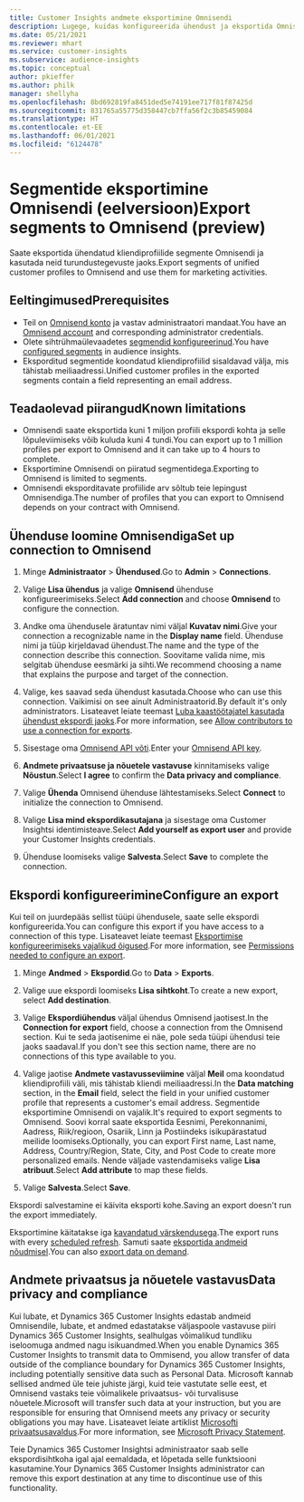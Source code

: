 ```yaml
---
title: Customer Insights andmete eksportimine Omnisendi
description: Lugege, kuidas konfigureerida ühendust ja eksportida Omnisendi.
ms.date: 05/21/2021
ms.reviewer: mhart
ms.service: customer-insights
ms.subservice: audience-insights
ms.topic: conceptual
author: pkieffer
ms.author: philk
manager: shellyha
ms.openlocfilehash: 8bd692819fa8451ded5e74191ee717f81f87425d
ms.sourcegitcommit: 831765a55775d358447cb7ffa56f2c3b85459084
ms.translationtype: HT
ms.contentlocale: et-EE
ms.lasthandoff: 06/01/2021
ms.locfileid: "6124478"
---
```

# <a name="export-segments-to-omnisend-preview"></a><span data-ttu-id="959cd-103">Segmentide eksportimine Omnisendi (eelversioon)</span><span class="sxs-lookup"><span data-stu-id="959cd-103">Export segments to Omnisend (preview)</span></span>

<span data-ttu-id="959cd-104">Saate eksportida ühendatud kliendiprofiilide segmente Omnisendi ja kasutada neid turundustegevuste jaoks.</span><span class="sxs-lookup"><span data-stu-id="959cd-104">Export segments of unified customer profiles to Omnisend and use them for marketing activities.</span></span>

## <a name="prerequisites"></a><span data-ttu-id="959cd-105">Eeltingimused</span><span class="sxs-lookup"><span data-stu-id="959cd-105">Prerequisites</span></span>

-   <span data-ttu-id="959cd-106">Teil on [Omnisend konto](https://www.omnisend.com/) ja vastav administraatori mandaat.</span><span class="sxs-lookup"><span data-stu-id="959cd-106">You have an [Omnisend account](https://www.omnisend.com/) and corresponding administrator credentials.</span></span>
-   <span data-ttu-id="959cd-107">Olete sihtrühmaülevaadetes [segmendid konfigureerinud](segments.md).</span><span class="sxs-lookup"><span data-stu-id="959cd-107">You have [configured segments](segments.md) in audience insights.</span></span>
-   <span data-ttu-id="959cd-108">Eksporditud segmentide koondatud kliendiprofiilid sisaldavad välja, mis tähistab meiliaadressi.</span><span class="sxs-lookup"><span data-stu-id="959cd-108">Unified customer profiles in the exported segments contain a field representing an email address.</span></span>

## <a name="known-limitations"></a><span data-ttu-id="959cd-109">Teadaolevad piirangud</span><span class="sxs-lookup"><span data-stu-id="959cd-109">Known limitations</span></span>

- <span data-ttu-id="959cd-110">Omnisendi saate eksportida kuni 1 miljon profiili ekspordi kohta ja selle lõpuleviimiseks võib kuluda kuni 4 tundi.</span><span class="sxs-lookup"><span data-stu-id="959cd-110">You can export up to 1 million profiles per export to Omnisend and it can take up to 4 hours to complete.</span></span>
- <span data-ttu-id="959cd-111">Eksportimine Omnisendi on piiratud segmentidega.</span><span class="sxs-lookup"><span data-stu-id="959cd-111">Exporting to Omnisend is limited to segments.</span></span>
- <span data-ttu-id="959cd-112">Omnisendi eksporditavate profiilide arv sõltub teie lepingust Omnisendiga.</span><span class="sxs-lookup"><span data-stu-id="959cd-112">The number of profiles that you can export to Omnisend depends on your contract with Omnisend.</span></span>

## <a name="set-up-connection-to-omnisend"></a><span data-ttu-id="959cd-113">Ühenduse loomine Omnisendiga</span><span class="sxs-lookup"><span data-stu-id="959cd-113">Set up connection to Omnisend</span></span>

1. <span data-ttu-id="959cd-114">Minge **Administraator** > **Ühendused**.</span><span class="sxs-lookup"><span data-stu-id="959cd-114">Go to **Admin** > **Connections**.</span></span>

1. <span data-ttu-id="959cd-115">Valige **Lisa ühendus** ja valige **Omnisend** ühenduse konfigureerimiseks.</span><span class="sxs-lookup"><span data-stu-id="959cd-115">Select **Add connection** and choose **Omnisend** to configure the connection.</span></span>

1. <span data-ttu-id="959cd-116">Andke oma ühendusele äratuntav nimi väljal **Kuvatav nimi**.</span><span class="sxs-lookup"><span data-stu-id="959cd-116">Give your connection a recognizable name in the **Display name** field.</span></span> <span data-ttu-id="959cd-117">Ühenduse nimi ja tüüp kirjeldavad ühendust.</span><span class="sxs-lookup"><span data-stu-id="959cd-117">The name and the type of the connection describe this connection.</span></span> <span data-ttu-id="959cd-118">Soovitame valida nime, mis selgitab ühenduse eesmärki ja sihti.</span><span class="sxs-lookup"><span data-stu-id="959cd-118">We recommend choosing a name that explains the purpose and target of the connection.</span></span>

1. <span data-ttu-id="959cd-119">Valige, kes saavad seda ühendust kasutada.</span><span class="sxs-lookup"><span data-stu-id="959cd-119">Choose who can use this connection.</span></span> <span data-ttu-id="959cd-120">Vaikimisi on see ainult Administraatorid.</span><span class="sxs-lookup"><span data-stu-id="959cd-120">By default it's only administrators.</span></span> <span data-ttu-id="959cd-121">Lisateavet leiate teemast [Luba kaastöötajatel kasutada ühendust ekspordi jaoks](connections.md#allow-contributors-to-use-a-connection-for-exports).</span><span class="sxs-lookup"><span data-stu-id="959cd-121">For more information, see [Allow contributors to use a connection for exports](connections.md#allow-contributors-to-use-a-connection-for-exports).</span></span>

1. <span data-ttu-id="959cd-122">Sisestage oma [Omnisend API võti](https://support.omnisend.com/en/articles/1061890-generating-api-key).</span><span class="sxs-lookup"><span data-stu-id="959cd-122">Enter your [Omnisend API key](https://support.omnisend.com/en/articles/1061890-generating-api-key).</span></span>

1. <span data-ttu-id="959cd-123">**Andmete privaatsuse ja nõuetele vastavuse** kinnitamiseks valige **Nõustun**.</span><span class="sxs-lookup"><span data-stu-id="959cd-123">Select **I agree** to confirm the **Data privacy and compliance**.</span></span>

1. <span data-ttu-id="959cd-124">Valige **Ühenda** Omnisend ühenduse lähtestamiseks.</span><span class="sxs-lookup"><span data-stu-id="959cd-124">Select **Connect** to initialize the connection to Omnisend.</span></span>

1. <span data-ttu-id="959cd-125">Valige **Lisa mind ekspordikasutajana** ja sisestage oma Customer Insightsi identimisteave.</span><span class="sxs-lookup"><span data-stu-id="959cd-125">Select **Add yourself as export user** and provide your Customer Insights credentials.</span></span>

1. <span data-ttu-id="959cd-126">Ühenduse loomiseks valige **Salvesta**.</span><span class="sxs-lookup"><span data-stu-id="959cd-126">Select **Save** to complete the connection.</span></span>

## <a name="configure-an-export"></a><span data-ttu-id="959cd-127">Ekspordi konfigureerimine</span><span class="sxs-lookup"><span data-stu-id="959cd-127">Configure an export</span></span>

<span data-ttu-id="959cd-128">Kui teil on juurdepääs sellist tüüpi ühendusele, saate selle ekspordi konfigureerida.</span><span class="sxs-lookup"><span data-stu-id="959cd-128">You can configure this export if you have access to a connection of this type.</span></span> <span data-ttu-id="959cd-129">Lisateavet leiate teemast [Eksportimise konfigureerimiseks vajalikud õigused](export-destinations.md#set-up-a-new-export).</span><span class="sxs-lookup"><span data-stu-id="959cd-129">For more information, see [Permissions needed to configure an export](export-destinations.md#set-up-a-new-export).</span></span>

1. <span data-ttu-id="959cd-130">Minge **Andmed** > **Ekspordid**.</span><span class="sxs-lookup"><span data-stu-id="959cd-130">Go to **Data** > **Exports**.</span></span>

1. <span data-ttu-id="959cd-131">Valige uue ekspordi loomiseks **Lisa sihtkoht**.</span><span class="sxs-lookup"><span data-stu-id="959cd-131">To create a new export, select **Add destination**.</span></span>

1. <span data-ttu-id="959cd-132">Valige **Ekspordiühendus** väljal ühendus Omnisend jaotisest.</span><span class="sxs-lookup"><span data-stu-id="959cd-132">In the **Connection for export** field, choose a connection from the Omnisend section.</span></span> <span data-ttu-id="959cd-133">Kui te seda jaotisenime ei näe, pole seda tüüpi ühendusi teie jaoks saadaval.</span><span class="sxs-lookup"><span data-stu-id="959cd-133">If you don't see this section name, there are no connections of this type available to you.</span></span>

1. <span data-ttu-id="959cd-134">Valige jaotise **Andmete vastavusseviimine** väljal **Meil** oma koondatud kliendiprofiili väli, mis tähistab kliendi meiliaadressi.</span><span class="sxs-lookup"><span data-stu-id="959cd-134">In the **Data matching** section, in the **Email** field, select the field in your unified customer profile that represents a customer's email address.</span></span> <span data-ttu-id="959cd-135">Segmentide eksportimine Omnisendi on vajalik.</span><span class="sxs-lookup"><span data-stu-id="959cd-135">It's required to export segments to Omnisend.</span></span> <span data-ttu-id="959cd-136">Soovi korral saate eksportida Eesnimi, Perekonnanimi, Aadress, Riik/regioon, Osariik, Linn ja Postiindeks isikupärastatud meilide loomiseks.</span><span class="sxs-lookup"><span data-stu-id="959cd-136">Optionally, you can export First name, Last name, Address, Country/Region, State, City, and Post Code to create more personalized emails.</span></span> <span data-ttu-id="959cd-137">Nende väljade vastendamiseks valige **Lisa atribuut**.</span><span class="sxs-lookup"><span data-stu-id="959cd-137">Select **Add attribute** to map these fields.</span></span>

1. <span data-ttu-id="959cd-138">Valige **Salvesta**.</span><span class="sxs-lookup"><span data-stu-id="959cd-138">Select **Save**.</span></span>

<span data-ttu-id="959cd-139">Ekspordi salvestamine ei käivita eksporti kohe.</span><span class="sxs-lookup"><span data-stu-id="959cd-139">Saving an export doesn't run the export immediately.</span></span>

<span data-ttu-id="959cd-140">Eksportimine käitatakse iga [kavandatud värskendusega](system.md#schedule-tab).</span><span class="sxs-lookup"><span data-stu-id="959cd-140">The export runs with every [scheduled refresh](system.md#schedule-tab).</span></span> <span data-ttu-id="959cd-141">Samuti saate [eksportida andmeid nõudmisel](export-destinations.md#run-exports-on-demand).</span><span class="sxs-lookup"><span data-stu-id="959cd-141">You can also [export data on demand](export-destinations.md#run-exports-on-demand).</span></span> 


## <a name="data-privacy-and-compliance"></a><span data-ttu-id="959cd-142">Andmete privaatsus ja nõuetele vastavus</span><span class="sxs-lookup"><span data-stu-id="959cd-142">Data privacy and compliance</span></span>

<span data-ttu-id="959cd-143">Kui lubate, et Dynamics 365 Customer Insights edastab andmeid Omnisendile, lubate, et andmed edastatakse väljaspoole vastavuse piiri Dynamics 365 Customer Insights, sealhulgas võimalikud tundliku iseloomuga andmed nagu isikuandmed.</span><span class="sxs-lookup"><span data-stu-id="959cd-143">When you enable Dynamics 365 Customer Insights to transmit data to Ommisend, you allow transfer of data outside of the compliance boundary for Dynamics 365 Customer Insights, including potentially sensitive data such as Personal Data.</span></span> <span data-ttu-id="959cd-144">Microsoft kannab sellised andmed üle teie juhiste järgi, kuid teie vastutate selle eest, et Omnisend vastaks teie võimalikele privaatsus- või turvalisuse nõuetele.</span><span class="sxs-lookup"><span data-stu-id="959cd-144">Microsoft will transfer such data at your instruction, but you are responsible for ensuring that Omnisend meets any privacy or security obligations you may have.</span></span> <span data-ttu-id="959cd-145">Lisateavet leiate artiklist [Microsofti privaatsusavaldus](https://go.microsoft.com/fwlink/?linkid=396732).</span><span class="sxs-lookup"><span data-stu-id="959cd-145">For more information, see [Microsoft Privacy Statement](https://go.microsoft.com/fwlink/?linkid=396732).</span></span>

<span data-ttu-id="959cd-146">Teie Dynamics 365 Customer Insightsi administraator saab selle ekspordisihtkoha igal ajal eemaldada, et lõpetada selle funktsiooni kasutamine.</span><span class="sxs-lookup"><span data-stu-id="959cd-146">Your Dynamics 365 Customer Insights administrator can remove this export destination at any time to discontinue use of this functionality.</span></span>
